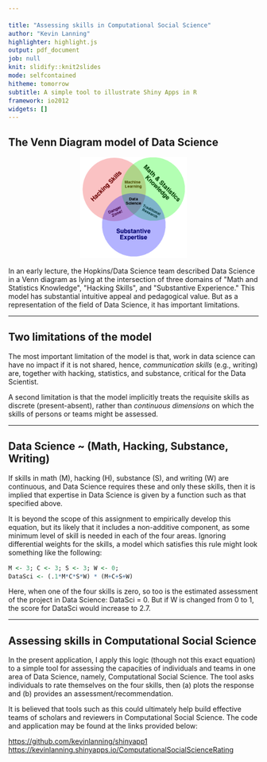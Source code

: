 ```yaml
---

title: "Assessing skills in Computational Social Science"
author: "Kevin Lanning"
highlighter: highlight.js
output: pdf_document
job: null
knit: slidify::knit2slides
mode: selfcontained
hitheme: tomorrow
subtitle: A simple tool to illustrate Shiny Apps in R
framework: io2012
widgets: []
---
```


## The Venn Diagram model of Data Science
<div style='text-align: center;'>
    <img height='204' src='Data_Science_VD.png' />
</div>

In an early lecture, the Hopkins/Data Science team described Data Science in a Venn diagram as lying at the intersection of three domains of "Math and Statistics Knowledge", "Hacking Skills", and "Substantive Experience."
This model has substantial intuitive appeal and pedagogical value. But as a representation of the field of Data Science, it has important limitations.

---

## Two limitations of the model

The most important limitation of the model is that, work in data science can have no impact if it is not shared, hence,  *communication skills* (e.g., writing) are, together with hacking, statistics, and substance, critical for the Data Scientist.

A second limitation is that the model implicitly treats the requisite skills as discrete (present-absent), rather than *continuous dimensions* on which the skills of persons or teams might be assessed. 


---

## Data Science ~ (Math, Hacking, Substance, Writing)

If skills in math (M), hacking (H), substance (S), and writing (W) are continuous, and Data Science requires these and only these skills, then it is implied that expertise in Data Science is given by a function such as that specified above. 

It is beyond the scope of this assignment to empirically develop this equation, but its likely that it includes a non-additive component, as some minimum level of skill is needed in each of the four areas. Ignoring differential weights for the skills, a model which satisfies this rule might look something like the following:

```r
M <- 3; C <- 3; S <- 3; W <- 0; 
DataSci <- (.1*M*C*S*W) * (M+C+S+W)
```
Here, when one of the four skills is zero, so too is the estimated assessment of the project in Data Science:
DataSci = 0. But if W is changed from 0 to 1, the score for DataSci would increase to  2.7.

---

## Assessing skills in Computational Social Science

In the present application, I apply this logic (though not this exact equation) to a simple tool for assessing the capacities of individuals and teams in one area of Data Science, namely, Computational Social Science. The tool asks individuals to rate themselves on the four skills, then (a) plots the response and (b) provides an assessment/recommendation.

It is believed that tools such as this could ultimately help build effective teams of scholars and reviewers in Computational Social Science.  The code and application may be found at the links provided below:

https://github.com/kevinlanning/shinyapp1
https://kevinlanning.shinyapps.io/ComputationalSocialScienceRating
